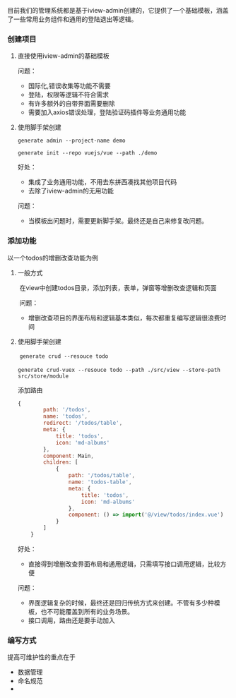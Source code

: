 目前我们的管理系统都是基于iview-admin创建的，它提供了一个基础模板，涵盖了一些常用业务组件和通用的登陆退出等逻辑。

### 创建项目

1. 直接使用iview-admin的基础模板

   问题：

   - 国际化,错误收集等功能不需要
   - 登陆，权限等逻辑不符合需求
   - 有许多额外的自带界面需要删除
   - 需要加入axios错误处理，登陆验证码插件等业务通用功能

2. 使用脚手架创建

   `generate admin --project-name demo`

   `generate init --repo vuejs/vue --path ./demo`

   好处：

   - 集成了业务通用功能，不用去东拼西凑找其他项目代码
   - 去除了iview-admin的无用功能

   问题：

   - 当模板出问题时，需要更新脚手架。最终还是自己来修复改问题。

### 添加功能

以一个todos的增删改查功能为例

1. 一般方式

   ​	在view中创建todos目录，添加列表，表单，弹窗等增删改查逻辑和页面

   ​	问题：

   - 增删改查项目的界面布局和逻辑基本类似，每次都重复编写逻辑很浪费时间

2. 使用脚手架创建

   ​	`generate crud --resouce todo`

   ​	`generate crud-vuex --resouce todo --path ./src/view --store-path src/store/module`

   添加路由

   ```js
   {
           path: '/todos',
           name: 'todos',
           redirect: '/todos/table',
           meta: {
               title: 'todos',
               icon: 'md-albums'
           },
           component: Main,
           children: [
               {
                   path: '/todos/table',
                   name: 'todos-table',
                   meta: {
                       title: 'todos',
                       icon: 'md-albums'
                   },
                   component: () => import('@/view/todos/index.vue')
               }
           ]
       }
   ```

   

   好处：

   - 直接得到增删改查界面布局和通用逻辑，只需填写接口调用逻辑，比较方便

   问题：

   - 界面逻辑复杂的时候，最终还是回归传统方式来创建。不管有多少种模板，也不可能覆盖到所有的业务场景。
   - 接口调用，路由还是要手动加入

### 编写方式

提高可维护性的重点在于

- 数据管理
- 命名规范
- 